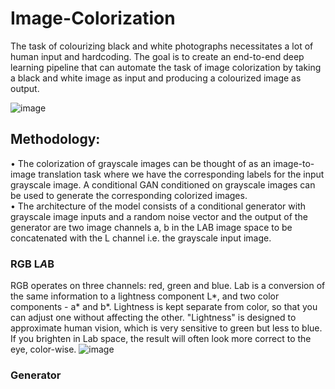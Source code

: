 # Image-Colorization

The task of colourizing black and white photographs necessitates a lot of human input and hardcoding. The goal is to create an end-to-end deep learning pipeline that can automate the task of image colorization by taking a black and white image as input and producing a colourized image as output.

![image](https://user-images.githubusercontent.com/96406063/176648573-ffd59db0-431c-46b0-aa52-642a661229d5.png)

## Methodology:

•	The colorization of grayscale images can be thought of as an image-to-image translation task where we have the corresponding labels for the input grayscale image. A conditional GAN conditioned on grayscale images can be used to generate the corresponding colorized images.</br>
•	The architecture of the model consists of a conditional generator with grayscale image inputs and a random noise vector and the output of the generator are two image channels a, b in the LAB image space to be concatenated with the L channel i.e. the grayscale input image.

### RGB L*A*B

RGB operates on three channels: red, green and blue. Lab is a conversion of the same information to a lightness component L*, and two color components - a* and b*. Lightness is kept separate from color, so that you can adjust one without affecting the other. "Lightness" is designed to approximate human vision, which is very sensitive to green but less to blue. If you brighten in Lab space, the result will often look more correct to the eye, color-wise. 
![image](https://user-images.githubusercontent.com/96406063/176662878-a3327a91-ea30-4600-ac23-9bb934b30de7.png)


### Generator

###
